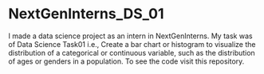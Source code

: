 # NextGenInterns_DS_01
I made a data science project as an intern in NextGenInterns. My task was of Data Science Task01 i.e., Create a bar chart or histogram to visualize the distribution of a
categorical or continuous variable, such as the distribution of ages or
genders in a population. To see the code visit this repository.
